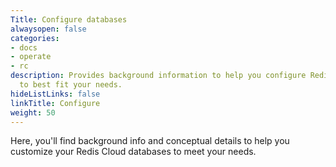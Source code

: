 ```yaml
---
Title: Configure databases
alwaysopen: false
categories:
- docs
- operate
- rc
description: Provides background information to help you configure Redis Cloud databases
  to best fit your needs.
hideListLinks: false
linkTitle: Configure
weight: 50
---
```


Here, you'll find background info and conceptual details to help you customize your Redis Cloud databases to meet your needs.


